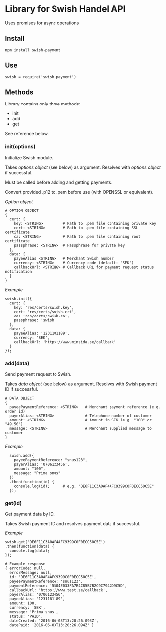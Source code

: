 # Library for Swish Handel API

Uses promises for async operations

## Install

`npm install swish-payment`

## Use

`swish = require('swish-payment')`

## Methods

Library contains only three methods:
- init
- add
- get

See reference below.

### init(options)

Initialize Swish module.

Takes _options object_ (see below) as argument. Resolves with _options object_ if successful.

Must be called before adding and getting payments.

Convert provided .p12 to .pem before use (with OPENSSL or equivalent).

_Option object_
```
# OPTION OBJECT
{
  cert: {
    key: <STRING>         # Path to .pem file containing private key
    cert: <STRING>        # Path to .pem file containing SSL certificate
    ca: <STRING>          # Path to .pem file containing root certificate
    passphrase: <STRING>  # Passphrase for private key
  },
  data: {
    payeeAlias <STRING>   # Merchant Swish number
    currency: <STRING>    # Currency code (default: "SEK")
    callbackUrl: <STRING> # Callback URL for payment request status notification
  }
}
```

_Example_
```
swish.init({
  cert: {
    key: 'res/certs/swish.key',
    cert: 'res/certs/swish.crt',
    ca: 'res/certs/swish.ca',
    passphrase: 'swish'
  },
  data: {
    payeeAlias: '1231181189',
    currency: 'SEK',
    callbackUrl: 'https://www.minsida.se/callback'
  }
});
```

### add(data)

Send payment request to Swish.

Takes _data object_ (see below) as argument. Resolves with Swish payment ID if successful.

```
# DATA OBJECT
{
  payeePaymentReference: <STRING>   # Merchant payment reference (e.g. order id)
  payerAlias: <STRING>              # Telephone number of customer
  amount: <STRING>                  # Amount in SEK (e.g. "100" or "49.50")
  message: <STRING>                 # Merchant supplied message to customer
}
```

_Example_
```
  swish.add({
    payeePaymentReference: "snus123",
    payerAlias: '0706123456',
    amount: "100",
    message: "Prima snus"
  })
  .then(function(id) {
    console.log(id);      # e.g. "DE6F11C3A0AF4AFC9399C0F0ECC50C5E"
  });
```

### get(id)

Get payment data by ID.

Takes Swish payment ID and resolves payment data if successful.

_Example_
```
swish.get('DE6F11C3A0AF4AFC9399C0F0ECC50C5E')
.then(function(data) {
  console.log(data);
});

# Example response
{ errorCode: null,
  errorMessage: null,
  id: 'DE6F11C3A0AF4AFC9399C0F0ECC50C5E',
  payeePaymentReference: 'snus123',
  paymentReference: '5504E033FA7E4C85B7B2C9C7947D9C5D',
  callbackUrl: 'https://www.test.se/callback',
  payerAlias: '0706123456',
  payeeAlias: '1231181189',
  amount: 100,
  currency: 'SEK',
  message: 'Prima snus',
  status: 'PAID',
  dateCreated: '2016-06-03T13:20:26.093Z',
  datePaid: '2016-06-03T13:20:26.094Z' }
```
